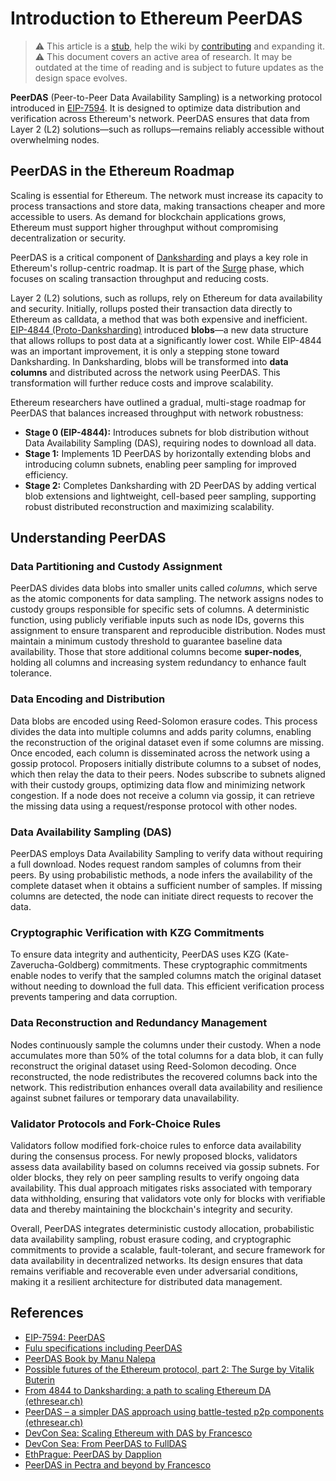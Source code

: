 # Introduction to Ethereum PeerDAS

> :warning: This article is a [stub](https://en.wikipedia.org/wiki/Wikipedia:Stub), help the wiki by [contributing](/contributing.md) and expanding it.
> :warning: This document covers an active area of research. It may be outdated at the time of reading and is subject to future updates as the design space evolves.

**PeerDAS** (Peer-to-Peer Data Availability Sampling) is a networking protocol introduced in [EIP-7594](https://eips.ethereum.org/EIPS/eip-7594). It is designed to optimize data distribution and verification across Ethereum's network. PeerDAS ensures that data from Layer 2 (L2) solutions—such as rollups—remains reliably accessible without overwhelming nodes.

## PeerDAS in the Ethereum Roadmap

Scaling is essential for Ethereum. The network must increase its capacity to process transactions and store data, making transactions cheaper and more accessible to users. As demand for blockchain applications grows, Ethereum must support higher throughput without compromising decentralization or security.

PeerDAS is a critical component of [Danksharding](https://ethereum.org/en/roadmap/danksharding/) and plays a key role in Ethereum's rollup-centric roadmap. It is part of the [Surge](https://vitalik.eth.limo/general/2024/10/17/futures2.html) phase, which focuses on scaling transaction throughput and reducing costs.

Layer 2 (L2) solutions, such as rollups, rely on Ethereum for data availability and security. Initially, rollups posted their transaction data directly to Ethereum as calldata, a method that was both expensive and inefficient. [EIP-4844 (Proto-Danksharding)](https://eips.ethereum.org/EIPS/eip-4844) introduced **blobs**—a new data structure that allows rollups to post data at a significantly lower cost. While EIP-4844 was an important improvement, it is only a stepping stone toward Danksharding. In Danksharding, blobs will be transformed into **data columns** and distributed across the network using PeerDAS. This transformation will further reduce costs and improve scalability.

Ethereum researchers have outlined a gradual, multi-stage roadmap for PeerDAS that balances increased throughput with network robustness:

- **Stage 0 (EIP-4844):** Introduces subnets for blob distribution without Data Availability Sampling (DAS), requiring nodes to download all data.
- **Stage 1:** Implements 1D PeerDAS by horizontally extending blobs and introducing column subnets, enabling peer sampling for improved efficiency.
- **Stage 2:** Completes Danksharding with 2D PeerDAS by adding vertical blob extensions and lightweight, cell-based peer sampling, supporting robust distributed reconstruction and maximizing scalability.

## Understanding PeerDAS

### Data Partitioning and Custody Assignment

PeerDAS divides data blobs into smaller units called *columns*, which serve as the atomic components for data sampling. The network assigns nodes to custody groups responsible for specific sets of columns. A deterministic function, using publicly verifiable inputs such as node IDs, governs this assignment to ensure transparent and reproducible distribution. Nodes must maintain a minimum custody threshold to guarantee baseline data availability. Those that store additional columns become **super-nodes**, holding all columns and increasing system redundancy to enhance fault tolerance.

### Data Encoding and Distribution

Data blobs are encoded using Reed-Solomon erasure codes. This process divides the data into multiple columns and adds parity columns, enabling the reconstruction of the original dataset even if some columns are missing. Once encoded, each column is disseminated across the network using a gossip protocol. Proposers initially distribute columns to a subset of nodes, which then relay the data to their peers. Nodes subscribe to subnets aligned with their custody groups, optimizing data flow and minimizing network congestion. If a node does not receive a column via gossip, it can retrieve the missing data using a request/response protocol with other nodes.

### Data Availability Sampling (DAS)

PeerDAS employs Data Availability Sampling to verify data without requiring a full download. Nodes request random samples of columns from their peers. By using probabilistic methods, a node infers the availability of the complete dataset when it obtains a sufficient number of samples. If missing columns are detected, the node can initiate direct requests to recover the data.

### Cryptographic Verification with KZG Commitments

To ensure data integrity and authenticity, PeerDAS uses KZG (Kate-Zaverucha-Goldberg) commitments. These cryptographic commitments enable nodes to verify that the sampled columns match the original dataset without needing to download the full data. This efficient verification process prevents tampering and data corruption.

### Data Reconstruction and Redundancy Management

Nodes continuously sample the columns under their custody. When a node accumulates more than 50% of the total columns for a data blob, it can fully reconstruct the original dataset using Reed-Solomon decoding. Once reconstructed, the node redistributes the recovered columns back into the network. This redistribution enhances overall data availability and resilience against subnet failures or temporary data unavailability.

### Validator Protocols and Fork-Choice Rules

Validators follow modified fork-choice rules to enforce data availability during the consensus process. For newly proposed blocks, validators assess data availability based on columns received via gossip subnets. For older blocks, they rely on peer sampling results to verify ongoing data availability. This dual approach mitigates risks associated with temporary data withholding, ensuring that validators vote only for blocks with verifiable data and thereby maintaining the blockchain's integrity and security.

Overall, PeerDAS integrates deterministic custody allocation, probabilistic data availability sampling, robust erasure coding, and cryptographic commitments to provide a scalable, fault-tolerant, and secure framework for data availability in decentralized networks. Its design ensures that data remains verifiable and recoverable even under adversarial conditions, making it a resilient architecture for distributed data management.

## References

- [EIP-7594: PeerDAS](https://eips.ethereum.org/EIPS/eip-7594)
- [Fulu specifications including PeerDAS](https://github.com/ethereum/consensus-specs/tree/dev/specs/fulu)
- [PeerDAS Book by Manu Nalepa](https://hackmd.io/@manunalepa/peerDAS/https%3A%2F%2Fhackmd.io%2F%40manunalepa%2FB1idHCOfke)
- [Possible futures of the Ethereum protocol, part 2: The Surge by Vitalik Buterin](https://vitalik.eth.limo/general/2024/10/17/futures2.html)
- [From 4844 to Danksharding: a path to scaling Ethereum DA (ethresear.ch)](https://ethresear.ch/t/from-4844-to-danksharding-a-path-to-scaling-ethereum-da/18046)
- [PeerDAS – a simpler DAS approach using battle-tested p2p components (ethresear.ch)](https://ethresear.ch/t/peerdas-a-simpler-das-approach-using-battle-tested-p2p-components/16541)
- [DevCon Sea: Scaling Ethereum with DAS by Francesco](https://www.youtube.com/watch?v=toR2UKzE_zA)
- [DevCon Sea: From PeerDAS to FullDAS](https://www.youtube.com/watch?v=Y8VKmyJMAUk&t=9s)
- [EthPrague: PeerDAS by Dapplion](https://www.youtube.com/watch?v=fCIPNxGXmmE&t=43s)
- [PeerDAS in Pectra and beyond by Francesco](https://www.youtube.com/watch?v=WOdpO1tH_Us&t=334s)
